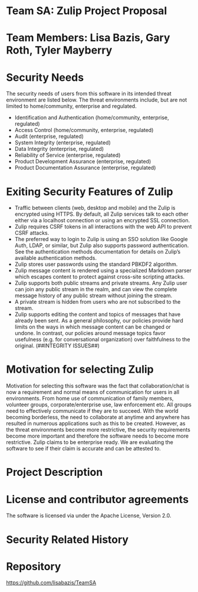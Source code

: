 # Team SA:  Zulip Project Proposal

# Team Members:  Lisa Bazis, Gary Roth, Tyler Mayberry

# Security Needs

The security needs of users from this software in its intended threat environment are listed below.
The threat environments include, but are not limited to home/community, enterprise and regulated.  

* Identification and Authentication (home/community, enterprise, regulated)
* Access Control (home/community, enterprise, regulated)
* Audit (enterprise, regulated)
* System Integrity (enterprise, regulated)
* Data Integrity (enterprise, regulated)
* Reliability of Service (enterprise, regulated)
* Product Development Assurance (enterprise, regulated)
* Product Documentation Assurance (enterprise, regulated)

# Exiting Security Features of Zulip
* Traffic between clients (web, desktop and mobile) and the Zulip is encrypted using HTTPS. By default, all Zulip services talk to each other either via a localhost connection or using an encrypted SSL connection.
* Zulip requires CSRF tokens in all interactions with the web API to prevent CSRF attacks.
* The preferred way to login to Zulip is using an SSO solution like Google Auth, LDAP, or similar, but Zulip also supports password authentication. See the authentication methods documentation for details on Zulip’s available authentication methods.
* Zulip stores user passwords using the standard PBKDF2 algorithm.
* Zulip message content is rendered using a specialized Markdown parser which escapes content to protect against cross-site scripting attacks.
* Zulip supports both public streams and private streams. Any Zulip user can join any public stream in the realm, and can view the complete message history of any public stream without joining the stream.
* A private stream is hidden from users who are not subscribed to the stream.
* Zulip supports editing the content and topics of messages that have already been sent. As a general philosophy, our policies provide hard limits on the ways in which message content can be changed or undone. In contrast, our policies around message topics favor usefulness (e.g. for conversational organization) over faithfulness to the original.  (##INTEGRITY ISSUES##)

# Motivation for selecting Zulip

Motivation for selecting this software was the fact that collaboration/chat is now a requirement and normal means of communication for users in all environments.  From home use of communication of family members, volunteer groups, corporate/enterprise use, law enforcement etc.  All groups need to effectively communicate if they are to succeed.  With the world becoming borderless, the need to collaborate at anytime and anywhere has resulted in numerous applications such as this to be created.  However, as the threat environments become more restrictive, the security requirements become more important and therefore the software needs to become more restrictive.  Zulip claims to be enterprise ready.  We are evaluating the software to see if their claim is accurate and can be attested to.

# Project Description

# License and contributor agreements

The software is licensed via under the Apache License, Version 2.0.

# Security Related History

# Repository

https://github.com/lisabazis/TeamSA
